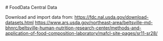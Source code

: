 # FoodData Central Data

Download and import data from:
https://fdc.nal.usda.gov/download-datasets.html
https://www.ars.usda.gov/northeast-area/beltsville-md-bhnrc/beltsville-human-nutrition-research-center/methods-and-application-of-food-composition-laboratory/mafcl-site-pages/sr11-sr28/